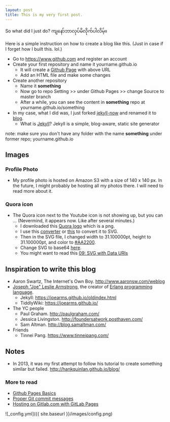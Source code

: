 ```yaml
---
layout: post
title: This is my very first post.
---
```


So what did I just do? ကျနော်ဘာလုပ်မိလိုက်ပါလိမ့်။

Here is a simple instruction on how to create a blog like this. (Just in case if I forget how I built this. lol.) 
* Go to <https://www.github.com> and register an account
* Create your first repository and name it yourname.github.io
  * It will create a [Github Page](https://pages.github.com/) with above URL
  * Add an HTML file and make some changes
* Create another repository 
  * Name it **something**
  * Now go to repo Setting >> under Github Pages >> change Source to master branch
  * After a while, you can see the content in **something** repo at yourname.github.io/something
* In my case, what I did was, I just forked [jekyll-now](https://github.com/barryclark/jekyll-now) and renamed it to [blog](https://github.com/sawthinkar/blog). 
  * What is [Jekyll](https://jekyllrb.com/)? Jekyll is a simple, blog-aware, static site generator

note: make sure you don't have any folder with the name **something** under former repo; yourname.github.io 

## Images
### Profile Photo
* My profile photo is hosted on Amazon S3 with a size of 140 x 140 px. In the future, I might probably be hosting all my photos there. I will need to read more about it. 

### Quora icon
* The Quora icon next to the Youtube icon is not showing up, but you can ... (Nevermind, it appears now. Like after several minutes.)
  * I downloaded this [Quora logo](https://goo.gl/images/EeXytb) which is a png. 
  * I use this [converter](https://image.online-convert.com/convert-to-svg) or [this](https://convertio.co/png-svg/) to convert it to SVG. 
  * Then in the SVG file, I changed width to 31.100000pt, height to 31.100000pt, and color to [#AA2200][1]. 
  * Change SVG to base64 [here](https://www.base64-image.de/).
  * You might want to read this [09: SVG with Data URIs][2]

## Inspiration to write this blog
* Aaron Swartz, The Internet's Own Boy. <http://www.aaronsw.com/weblog>
* [Joseph "Joe" Leslie Armstrong][3], the creator of [Erlang programming language][4]. 
  * Jekyll: <https://joearms.github.io/oldindex.html> 
  * TiddlyWiki: <https://joearms.github.io/>
* The YC people 
  * Paul Graham. <http://paulgraham.com/> 
  * Jessica Livingston. <http://foundersatwork.posthaven.com/> 
  * Sam Altman. <http://blog.samaltman.com/>
* Friends 
  * Tinnei Pang. <https://www.tinneipang.com/>

## Notes
* In 2013, it was my first attempt to follow his tutorial to create something similar but  failed. <http://hankquinlan.github.io/blog/>

### More to read
* [Github Pages Basics](https://help.github.com/categories/github-pages-basics/)
* [Proper Git commit messages](https://chris.beams.io/posts/git-commit/)
* [Hosting on Gitlab.com with GitLab Pages](https://about.gitlab.com/2016/04/07/gitlab-pages-setup/)

[1]: https://www.quora.com/What-HEX-color-does-Quora-use-for-its-logo
[2]: https://css-tricks.com/lodge/svg/09-svg-data-uris/
[3]: https://en.wikipedia.org/wiki/Joe_Armstrong_(programmer)
[4]: https://en.wikipedia.org/wiki/Erlang_(programming_language) 

![_config.yml]({{ site.baseurl }}/images/config.png)
